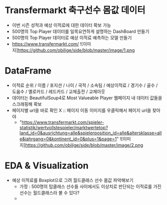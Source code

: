 # Transfermarkt 축구선수 몸값 데이터
- 이번 시즌 성적과 예상 이적료에 대한 데이터 확보 가능
- 500명의 Top Player 데이터를 일목요연하게 설명하는 DashBoard 만들기
- 500명의 Top Player 데이터로 예상 이적료 예측하는 모델 만들기
- https://www.transfermarkt.com/
![이미지]https://github.com/obilige/side/blob/master/image/1.png

# DataFrame
- 이적료 순위 / 이름 / 포지션 / 나이 / 국적 / 소속팀 / 예상이적료 / 경기수 / 골수 / 도움수 / 옐로카드 / 레드카드 / 교체출전 / 교체아웃
- 데이터는 BeautifulSoup4로 Most Valueable Player 웹페이지 내 데이터 값들을 스크래핑해 확보
- 페이지별 url을 바로 확인 X :: 페이지 이동 이미지를 우클릭해서 페이지 url을 찾아야
    + "https://www.transfermarkt.com/spieler-statistik/wertvollstespieler/marktwertetop?land_id=0&ausrichtung=alle&spielerposition_id=alle&altersklasse=alle&jahrgang=0&kontinent_id=0&plus=1&page=1"
![이미지]https://github.com/obilige/side/blob/master/image/2.png

# EDA & Visualization
- 예상 이적료를 Boxplot으로 그려 월드클래스 선수 몸값 파악해보기
    + 가정 : 500명의 탑클래스 선수들 사이에서도 이상치로 판단되는 이적료를 가진 선수는 월드클래스라 볼 수 있다?
    + 
